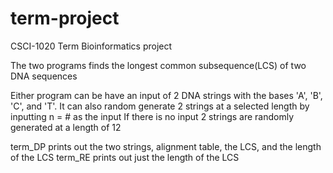 # term-project
CSCI-1020 Term Bioinformatics project

The two programs finds the longest common subsequence(LCS) of two DNA sequences

Either program can be have an input of 2 DNA strings with the bases 'A', 'B', 'C', and 'T'. 
It can also random generate 2 strings at a selected length by inputting n = # as the input
If there is no input 2 strings are randomly generated at a length of 12

term_DP prints out the two strings, alignment table, the LCS, and the length of the LCS
term_RE prints out just the length of the LCS
